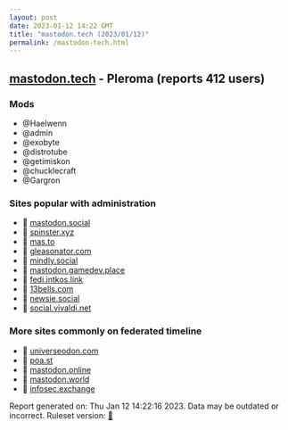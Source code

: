 ```yaml
---
layout: post
date: 2023-01-12 14:22 GMT
title: "mastodon.tech (2023/01/12)"
permalink: /mastodon-tech.html
---
```


## [mastodon.tech](https://mastodon.tech) - Pleroma (reports 412 users)

### Mods
 * @Haelwenn
 * @admin
 * @exobyte
 * @distrotube
 * @getimiskon
 * @chucklecraft
 * @Gargron

### Sites popular with administration

* 🐘 [mastodon.social](/mastodon-social.html)
* 🐘 [spinster.xyz](/spinster-xyz.html)
* 🐘 [mas.to](/mas-to.html)
* 🐘 [gleasonator.com](/gleasonator-com.html)
* 🐘 [mindly.social](/mindly-social.html)
* 🐘 [mastodon.gamedev.place](/mastodon-gamedev-place.html)
* 🐘 [fedi.intkos.link](/fedi-intkos-link.html)
* 🐘 [13bells.com](/13bells-com.html)
* 🐘 [newsie.social](/newsie-social.html)
* 🐘 [social.vivaldi.net](/social-vivaldi-net.html)

### More sites commonly on federated timeline

* 🐘 [universeodon.com](/universeodon-com.html)
* 🐘 [poa.st](/poa-st.html)
* 🐘 [mastodon.online](/mastodon-online.html)
* 🐘 [mastodon.world](/mastodon-world.html)
* 🐘 [infosec.exchange](/infosec-exchange.html)

Report generated on: Thu Jan 12 14:22:16 2023. Data may be outdated or incorrect.
Ruleset version: [🧁](/version-cupcake)
